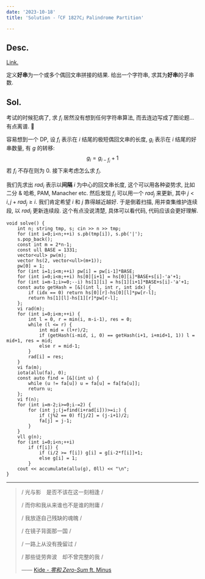 ```yaml
---
date: '2023-10-18'
title: 'Solution -「CF 1827C」Palindrome Partition'

---
```


## Desc.

[Link.](https://codeforces.com/problemset/problem/1827/C)

定义**好串**为一个或多个偶回文串拼接的结果. 给出一个字符串, 求其为**好串**的子串数.

## Sol.

考试的时候犯病了, 求 $f_i$ 居然没有想到任何字符串算法, 而去连边写成了图论题... 有点离谱. 🤔

容易想到一个 DP, 设 $f_i$ 表示在 $i$ 结尾的极短偶回文串的长度, $g_i$ 表示在 $i$ 结尾的好串数量, 有 $g$ 的转移:
$$
g_i = g_{i-f_i}+1
$$
若 $f_i$ 不存在则为 $0$. 接下来考虑怎么求 $f_i$.

我们先求出 $rad_i$ 表示以**间隔** $i$ 为中心的回文串长度, 这个可以用各种姿势求, 比如二分 & 哈希, PAM, Manacher etc. 然后发现 $f_i$ 可以用一个 $rad_j$ 来更新, 其中 $j < i, j+rad_j \geqslant i$. 我们肯定希望 $i$ 和 $j$ 靠得越近越好. 于是倒着扫描, 用并查集维护连续段, 以 $rad_i$ 更新连续段. 这个有点没说清楚, 具体可以看代码, 代码应该会更好理解.

```cpp[class="line-numbers"]
void solve() {
    int n; string tmp, s; cin >> n >> tmp;
    for (int i=0;i<n;++i) s.pb(tmp[i]), s.pb('|');
    s.pop_back();
    const int m = 2*n-1;
    const ull BASE = 1331;
    vector<ull> pw(m);
    vector hs(2, vector<ull>(m+1));
    pw[0] = 1;
    for (int i=1;i<m;++i) pw[i] = pw[i-1]*BASE;
    for (int i=0;i<m;++i) hs[0][i+1] = hs[0][i]*BASE+s[i]-'a'+1;
    for (int i=m-1;i>=0;--i) hs[1][i] = hs[1][i+1]*BASE+s[i]-'a'+1;
    const auto getHash = [&](int l, int r, int idx) {
        if (idx == 0) return hs[0][r]-hs[0][l]*pw[r-l];
        return hs[1][l]-hs[1][r]*pw[r-l];
    };
    vi rad(m);
    for (int i=0;i<m;++i) {
        int l = 0, r = min(i, m-i-1), res = 0;
        while (l <= r) {
            int mid = (l+r)/2;
            if (getHash(i-mid, i, 0) == getHash(i+1, i+mid+1, 1)) l = mid+1, res = mid;
            else r = mid-1;
        }
        rad[i] = res;
    }
    vi fa(m);
    iota(allu(fa), 0);
    const auto find = [&](int u) {
        while (u != fa[u]) u = fa[u] = fa[fa[u]];
        return u;
    };
    vi f(n);
    for (int i=m-2;i>=0;i-=2) {
        for (int j;(j=find(i+rad[i]))>=i;) {
            if (j%2 == 0) f[j/2] = (j-i+1)/2;
            fa[j] = j-1;
        }
    }
    vll g(n);
    for (int i=0;i<n;++i)
        if (f[i]) {
            if (i/2 >= f[i]) g[i] = g[i-2*f[i]]+1;
            else g[i] = 1;
        }
    cout << accumulate(allu(g), 0ll) << "\n";
}
```

----

> / 光与影　是否不该在这一刻相逢 /
>
> / 而你和我从来谁也不是谁的附庸 /
>
> / 我放逐自己残缺的魂魄 /
>
> / 在镜子背面那一国 /
>
> / 一路上从没有挽留过 /
>
> / 那些徒劳奔波　却不曾完整的我 /
>
> —— [Kide - *零和 Zero-Sum* ft. Minus](https://vocadb.net/S/291185/)